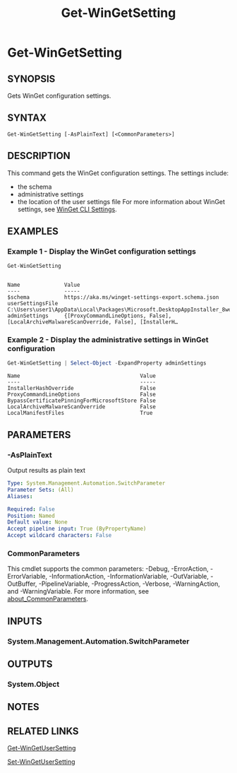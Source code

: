 ﻿---
external help file: Microsoft.WinGet.Client.Cmdlets.dll-Help.xml
Module Name: Microsoft.WinGet.Client
ms.date: 08/01/2024
online version:
schema: 2.0.0
title: Get-WinGetSetting
---

# Get-WinGetSetting

## SYNOPSIS
Gets WinGet configuration settings.

## SYNTAX

```
Get-WinGetSetting [-AsPlainText] [<CommonParameters>]
```

## DESCRIPTION

This command gets the WinGet configuration settings. The settings include:
- the schema
- administrative settings
- the location of the user settings file
For more information about WinGet settings, see
[WinGet CLI Settings](https://aka.ms/winget-settings).

## EXAMPLES

### Example 1 - Display the WinGet configuration settings

```powershell
Get-WinGetSetting
```

```Output

Name              Value
----              -----
$schema           https://aka.ms/winget-settings-export.schema.json
userSettingsFile  C:\Users\user1\AppData\Local\Packages\Microsoft.DesktopAppInstaller_8wekyb3d8bbwe\Local…
adminSettings     {[ProxyCommandLineOptions, False], [LocalArchiveMalwareScanOverride, False], [InstallerH…
```

### Example 2 - Display the administrative settings in WinGet configuration

```powershell
Get-WinGetSetting | Select-Object -ExpandProperty adminSettings
```

```Output
Name                                      Value
----                                      -----
InstallerHashOverride                     False
ProxyCommandLineOptions                   False
BypassCertificatePinningForMicrosoftStore False
LocalArchiveMalwareScanOverride           False
LocalManifestFiles                        True
```

## PARAMETERS

### -AsPlainText

Output results as plain text

```yaml
Type: System.Management.Automation.SwitchParameter
Parameter Sets: (All)
Aliases:

Required: False
Position: Named
Default value: None
Accept pipeline input: True (ByPropertyName)
Accept wildcard characters: False
```

### CommonParameters

This cmdlet supports the common parameters: -Debug, -ErrorAction, -ErrorVariable,
-InformationAction, -InformationVariable, -OutVariable, -OutBuffer, -PipelineVariable,
-ProgressAction, -Verbose, -WarningAction, and -WarningVariable. For more information, see
[about_CommonParameters](http://go.microsoft.com/fwlink/?LinkID=113216).

## INPUTS

### System.Management.Automation.SwitchParameter

## OUTPUTS

### System.Object

## NOTES

## RELATED LINKS

[Get-WinGetUserSetting](Get-WinGetUserSetting.md)

[Set-WinGetUserSetting](Set-WinGetUserSetting.md)
